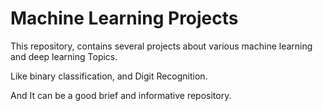 # Machine Learning Projects

This repository, contains several projects about various machine learning and deep learning Topics.

Like binary classification, and Digit Recognition.

And It can be a good brief and informative repository.
